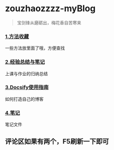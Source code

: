 # zouzhaozzzz-myBlog

> 宝剑锋从磨砺出，梅花香自苦寒来




### [1.方法收藏](/Project/java方法/java方法.md)

一些方法放里面了哦，方便查找

### [2.经验总结与笔记](/Project/经验总结.md)

上课与作业的归纳总结

### [3.Docsify使用指南](/Project/Docsify使用指南.md)

如何打造自己的博客

### [4.笔记](/Project/笔记/chapter-1章/chapter-1章.md)

笔记文件




## 评论区如果有两个，F5刷新一下即可

